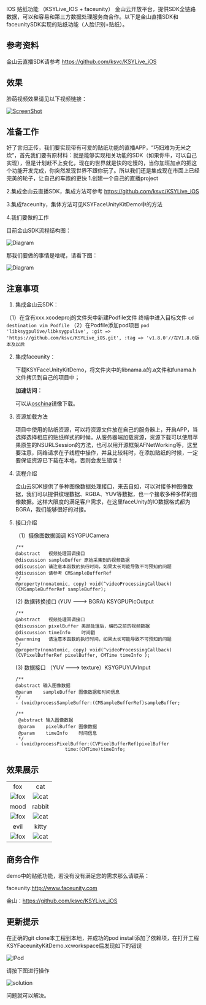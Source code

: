 IOS 贴纸功能 （KSYLive_IOS + faceunity）
金山云开放平台，提供SDK全链路数据，可以和容易和第三方数据处理服务商合作。以下是金山直播SDK和faceunitySDK实现的贴纸功能（人脸识别+贴纸）。

## 参考资料
金山云直播SDK请参考 https://github.com/ksvc/KSYLive_iOS

## 效果

脸萌视频效果请见以下视频链接：

[![ScreenShot](https://raw.githubusercontent.com/wiki/ksvc/KSYDiversityLive_iOS/images/fu/faceunity-bilibili.png)](http://www.bilibili.com/video/av7054123/)


## 准备工作
好了言归正传，我们要实现带有可爱的贴纸功能的直播APP，“巧妇难为无米之炊”，首先我们要有原材料：就是能够实现相关功能的SDK（如果你牛，可以自己实现），但是计划赶不上变化，现在的世界就是快的吃慢的，当你加班加点的把这个功能开发完成，你突然发现世界不跟你玩了。所以我们还是集成现在市面上已经完美的轮子，让自己的车跑的更快
1.创建一个自己的直播project

2.集成金山云直播SDK，集成方法可参考 https://github.com/ksvc/KSYLive_iOS

3.集成faceunity，集体方法可见KSYFaceUnityKitDemo中的方法

4.我们要做的工作
    
  目前金山SDK流程结构图：
    
  ![Diagram](https://raw.githubusercontent.com/wiki/ksvc/KSYDiversityLive_iOS/images/fu/diagram.png)
  
  那我们要做的事情是啥呢，请看下图：
  
  ![Diagram](https://raw.githubusercontent.com/wiki/ksvc/KSYDiversityLive_iOS/images/fu/faceUnity2.png)

## 注意事项
1. 集成金山云SDK：

 （1）在含有xxx.xcodeproj的文件夹中新建Podfile文件
    终端中进入目标文件
     ```
     cd destination
     vim Podfile
     ```
 （2）在Podfile添加pod项目
     ```
     pod 'libksygpulive/libksygpulive', :git => 'https://github.com/ksvc/KSYLive_iOS.git', :tag => 'v1.8.0'//在V1.8.0版本及以后
     ```
     
2. 集成faceunity：
    
    下载KSYFaceUnityKitDemo，将文件夹中的libnama.a的.a文件和funama.h文件拷贝到自己的项目中；
    
    **加速访问：**
    
    可以从[oschina](http://git.oschina.net/ksvc/KSYDiversityLive_iOS)镜像下载。
    
3. 资源加载方法
    
    项目中使用的贴纸资源，可以将资源文件放在自己的服务器上，开启APP，当选择选择相应的贴纸样式的时候，从服务器端加载资源，资源下载可以使用苹果原生的NSURLSession的方法，也可以用开源框架AFNetWorking等，这里要注意，网络请求在子线程中操作，并且比较耗时，在添加贴纸的时候，一定要保证资源已下载在本地，否则会发生错误！
    
4. 流程介绍
    
    金山云SDK提供了多种图像数据处理接口，来去自如，可以对接多种图像数据，我们可以提供纹理数据、RGBA、YUV等数据，也一个接收多种多样的图像数据。这样大限度的满足客户需求，在这里faceUnity的IO数据格式都为BGRA，我们能够很好的对接。
    
5. 接口介绍
    
    （1）摄像图数据回调 KSYGPUCamera
     ```
    /**
     @abstract   视频处理回调接口
     @discussion sampleBuffer 原始采集到的视频数据
     @discussion 请注意本函数的执行时间，如果太长可能导致不可预知的问题
     @discussion 请参考 CMSampleBufferRef
     */
     @property(nonatomic, copy) void(^videoProcessingCallback)(CMSampleBufferRef sampleBuffer);
     ```
     (2) 数据转换接口 (YUV ---> BGRA) KSYGPUPicOutput
     ```
    /**
    @abstract   视频处理回调接口
    @discussion pixelBuffer 美颜处理后，编码之前的视频数据
    @discussion timeInfo    时间戳
    @warnning   请注意本函数的执行时间，如果太长可能导致不可预知的问题
     */
     @property(nonatomic, copy) void(^videoProcessingCallback)(CVPixelBufferRef pixelBuffer, CMTime timeInfo );
     ```
     (3) 数据接口 （YUV ---> texture）KSYGPUYUVInput
     ```
     /**
     @abstract 输入图像数据
     @param    sampleBuffer 图像数据和时间信息
     */
    - (void)processSampleBuffer:(CMSampleBufferRef)sampleBuffer;
    ```
    ```
    /**
     @abstract 输入图像数据
     @param    pixelBuffer 图像数据
     @param    timeInfo    时间信息
     */
    - (void)processPixelBuffer:(CVPixelBufferRef)pixelBuffer
                      time:(CMTime)timeInfo;
     ```
     
## 效果展示
| | |
| :---: | :---:|
|fox| cat |
|![fox](https://raw.githubusercontent.com/wiki/ksvc/KSYDiversityLive_iOS/images/fu/fox.png)| ![cat](https://raw.githubusercontent.com/wiki/ksvc/KSYDiversityLive_iOS/images/fu/cat.PNG)|
|mood| rabbit |
|![fox](https://raw.githubusercontent.com/wiki/ksvc/KSYDiversityLive_iOS/images/fu/mood.PNG)| ![cat](https://raw.githubusercontent.com/wiki/ksvc/KSYDiversityLive_iOS/images/fu/rabbit.PNG)|
|evil| kitty |
|![fox](https://raw.githubusercontent.com/wiki/ksvc/KSYDiversityLive_iOS/images/fu/evil.PNG )| ![cat](https://raw.githubusercontent.com/wiki/ksvc/KSYDiversityLive_iOS/images/fu/kitty.png )|


## 商务合作
demo中的贴纸功能，若没有没有满足您的需求那么请联系：

faceunity:http://www.faceunity.com

金山：https://github.com/ksvc/KSYLive_iOS    

## 更新提示
在正确的git clone本工程到本地，并成功的pod install添加了依赖项，在打开工程KSYFaceunityKitDemo.xcworkspace后发现如下的错误

![lPod](https://raw.githubusercontent.com/wiki/ksvc/KSYDiversityLive_iOS/images/fu/libBug.png)

请按下图进行操作

![solution](https://raw.githubusercontent.com/wiki/ksvc/KSYDiversityLive_iOS/images/fu/solution.png)

 问题就可以解决。
